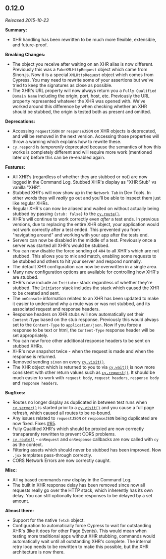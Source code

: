 ## 0.12.0

_Released 2015-10-23_

**Summary:**

- XHR handling has been rewritten to be much more flexible, extensible, and
  future-proof.

**Breaking Changes:**

- The object you receive after waiting on an XHR alias is now different.
  Previously this was a `FakeXMLHttpRequest` object which came from Sinon.js.
  Now it is a special `XMLHttpRequest` object which comes from Cypress. You may
  need to rewrite some of your assertions but we've tried to keep the signatures
  as close as possible.
- The XHR's URL property will now always return you a
  `Fully Qualified Domain Name` including the origin, port, host, etc.
  Previously the URL property represented whatever the XHR was opened with.
  We've worked around this difference by when checking whether an XHR should be
  stubbed, the origin is tested both as present and omitted.

**Deprecations:**

- Accessing `requestJSON` or `responseJSON` on XHR objects is deprecated, and
  will be removed in the next version. Accessing those properties will throw a
  warning which explains how to rewrite these.
- `cy.respond` is _temporarily_ deprecated because the semantics of how this
  works is completely different and will require more work (mentioned later on)
  before this can be re-enabled again.

**Features:**

- All XHR's (regardless of whether they are stubbed or not) are now logged in
  the Command Log. Stubbed XHR's display as "XHR Stub" vs vanilla "XHR".
- Stubbed XHR's will now show up in the `Network Tab` in Dev Tools. In other
  words they will _really_ go out and you'll be able to inspect them just like
  regular XHRs.
- Regular XHR's can now be aliased and waited on without actually being stubbed
  by passing `{stub: false}` to the [`cy.route()`](/api/commands/route).
- XHR's will continue to work correctly even _after_ a test ends. In previous
  versions, due to replacing the entire XHR object, your application would not
  work correctly after a test ended. This prevented you from "navigating around"
  and working with your app after the tests end.
- Servers can now be disabled in the middle of a test. Previously once a server
  was started all XHR's would be stubbed.
- You can now disable the force sending of `404` to all XHR's which are not
  stubbed. This allows you to mix and match, enabling some requests to be
  stubbed and others to hit your server and respond normally.
- The default XHR configuration can now be overwritten in a single area.
- Many new configuration options are available for controlling how XHR's are
  stubbed.
- XHR's now include an `Initiator` stack regardless of whether they're stubbed.
  The `Initiator` stack includes the stack which caused the XHR to be created
  and sent.
- The `onConsole` information related to an XHR has been updated to make it
  easier to understand why a route was or was not stubbed, and its associated
  request and response headers.
- Response headers on XHR stubs will now automatically set their `Content-Type`
  based on the stub response. Previously this would always set to the
  `Content-Type` to `application/json`. Now if you force a response to be text
  or html, the `Content-Type` response header will be set appropriately.
- You can now force other additional response headers to be sent on stubbed
  XHRs.
- XHR's now snapshot twice - when the request is made and when the response is
  returned.
- Removed sending `sinon` on every [`cy.visit()`](/api/commands/visit).
- The XHR object which is returned to you to via
  [`cy.wait()`](/api/commands/wait) is now more consistent with other return
  values such as [`cy.request()`](/api/commands/request). It should be much
  easier to work with `request body`, `request headers`, `response body` and
  `response headers`.

**Bugfixes:**

- Routes no longer display as duplicated in between test runs when
  [`cy.server()`](/api/commands/server) is started prior to a
  [`cy.visit()`](/api/commands/visit) and you cause a full page refresh, which
  caused all routes to be re-bound.
- Any issues related to `requestJSON` or `responseJSON` being duplicated are now
  fixed. Fixes [#65](https://github.com/cypress-io/cypress/issues/65).
- Fully Qualified XHR's which should be proxied are now correctly transparently
  rewritten to prevent CORS problems.
- [`cy.route()`](/api/commands/route) - `onRequest` and `onResponse` callbacks
  are now called with `cy` as the context.
- Filtering assets which should never be stubbed has been improved. Now `.jsx`
  templates pass-through correctly.
- CORS Network Errors are now correctly caught.

**Misc:**

- All `ng` based commands now display in the Command Log.
- The built in XHR response delay has been removed since now all requests really
  go over the HTTP stack, which inherently has its own delay. You can still
  optionally force responses to be delayed by a set amount.

**Almost there:**

- Support for the native `fetch` object.
- Configuration to automatically force Cypress to wait for outstanding XHR's
  (like it does for other Page Events). This would mean when testing more
  traditional apps without XHR stubbing, commands would automatically wait until
  all outstanding XHR's complete. The internal retry loop needs to be rewritten
  to make this possible, but the XHR architecture is now there.
